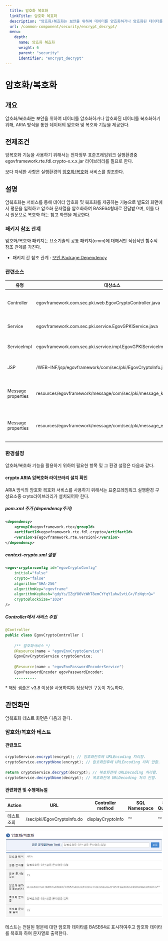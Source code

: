 ```yaml
---
  title: 암호화 복호화
  linkTitle: 암호화 복호화
  description: "암호화/복호화는 보안을 위하여 데이터를 암호화하거나 암호화된 데이터를 복호화하기 위해, ARIA 방식을 통한 데이터의 암호화 및 복호화 기능을 제공한다."
  url: /common-component/security/encrypt_decrypt/
  menu:
    depth:
      name: 암호화 복호화
      weight: 6
      parent: "security"
      identifier: "encrypt_decrypt"
---
```




# 암호화/복호화

## 개요

 암호화/복호화는 보안을 위하여 데이터를 암호화하거나 암호화된 데이터를 복호화하기 위해, ARIA 방식을 통한 데이터의 암호화 및 복호화 기능을 제공한다.

## 전제조건

 암복호화 기능을 사용하기 위해서는 전자정부 표준프레임워크 실행환경중 egovframework.rte.fdl.crypto-x.x.x.jar 라이브러리를 필요로 한다.

 보다 자세한 사항은 실행환경의 [암호화/복호화](https://www.egovframe.go.kr/wiki/doku.php?id=egovframework:rte:fdl:encryption_decryption) 서비스를 참조한다.

## 설명

 암복호화는 서비스를 통해 데이터 암호화 및 복호화를 제공하는 기능으로 별도의 화면에서 평문을 입력하고 암호화 문자열을 암호화하여 BASE64형태로 전달받으며, 이를 다시 원문으로 복호화 하는 참고 화면을 제공한다.

### 패키지 참조 관계

 암호화/복호화 패키지는 요소기술의 공통 패키지(cmm)에 대해서만 직접적인 함수적 참조 관계를 가진다.

- 패키지 간 참조 관계 : [보안 Package Dependency](https://www.egovframe.go.kr/wiki/doku.php?id=egovframework:com:v2:init_pkg_dependency#보안)

### 관련소스

| 유형 | 대상소스 | 비고 |
| --- | --- | --- |
| Controller | egovframework.com.sec.pki.web.EgovCryptoController.java | 암호화/복호화 테스트를 위한 컨트롤러 클래스 |
| Service | egovframework.com.sec.pki.service.EgovGPKIService.java | 암호화/복호화를 위한 서비스 인터페이스 |
| ServiceImpl | egovframework.com.sec.pki.service.impl.EgovGPKIServiceImpl.java | 암호화/복호화를 위한 서비스 구현 클래스 |
| JSP | /WEB-INF/jsp/egovframework/com/sec/pki/EgovCryptoInfo.jsp | 암호화/복호화 테스트를 위한 jsp페이지 |
| Message properties | resources/egovframework/message/com/sec/pki/message\_ko.properties | 암호화/복호화를 위한 Message properties(한글) |
| Message properties | resources/egovframework/message/com/sec/pki/message\_en.properties | 암호화/복호화를 위한 Message properties(영문) |

### 환경설정

 암호화/복호화 기능을 활용하기 위하여 필요한 항목 및 그 환경 설정은 다음과 같다.

#### crypto ARIA 암복호화 라이브러리 설치 확인

 ARIA 방식의 암호화 복호화 서비스를 사용하기 위해서는 표준프레임워크 실행환경 구성요소중 cryto라이브러리가 설치되어야 한다.

##### pom.xml 추가 (dependency추가)

```xml
<dependency>
    <groupId>egovframework.rte</groupId>
    <artifactId>egovframework.rte.fdl.crypto</artifactId>
    <version>${egovframework.rte.version}</version>
</dependency>

```

##### context-crypto.xml 설정

```xml
<egov-crypto:config id="egovCryptoConfig"
    initial="false"
    crypto="false"
    algorithm="SHA-256"
    algorithmKey="egovframe"
    algorithmKeyHash="gdyYs/IZqY86VcWhT8emCYfqY1ahw2vtLG+/FzNqtrQ="
    cryptoBlockSize="1024"
/>

```

##### Controller에서 서비스 주입

```java
@Controller
public class EgovCryptoController {

    /** 암호화서비스 */
    @Resource(name = "egovEnvCryptoService")
    EgovEnvCryptoService cryptoService;
    
    @Resource(name = "egovEnvPasswordEncoderService")
    EgovPasswordEncoder egovPasswordEncoder;
    ..........

```

 \* 해당 샘플은 v3.8 이상을 사용하여야 정상적인 구동이 가능하다.

## 관련화면

 암복호화 테스트 화면은 다음과 같다.

### 암호화/복호화 테스트

#### 관련코드

```java
cryptoService.encrypt(encrypt); // 암호화한후에 URLEncoding 처리함.
cryptoService.encryptNone(encrypt); // 암호화한후에 URLEncoding 처리 안함.

return cryptoService.decrypt(decrypt); // 복호화전에 URLDecoding 처리함.
cryptoService.decryptNone(decrypt); // 복호화전에 URLDecoding 처리 안함.

```

#### 관련화면 및 수행매뉴얼

| Action | URL | Controller method | SQL Namespace | SQL QueryID |
| --- | --- | --- | --- | --- |
| 테스트조회 | /sec/pki/EgovCryptoInfo.do | displayCryptoInfo | ”“ | ”“ |

 ![암복호화 테스트화면](./images/sec-ariatest.jpg)

 테스트는 전달된 평문에 대한 암호화 데이타를 BASE64로 표시하여주고 암호화 데이타를 복호화 하여 문자열로 출력한다.